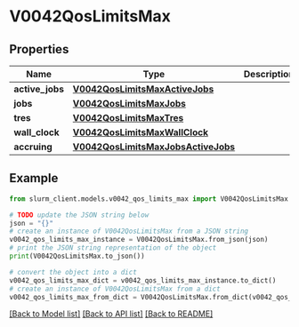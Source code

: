 # V0042QosLimitsMax


## Properties

Name | Type | Description | Notes
------------ | ------------- | ------------- | -------------
**active_jobs** | [**V0042QosLimitsMaxActiveJobs**](V0042QosLimitsMaxActiveJobs.md) |  | [optional] 
**jobs** | [**V0042QosLimitsMaxJobs**](V0042QosLimitsMaxJobs.md) |  | [optional] 
**tres** | [**V0042QosLimitsMaxTres**](V0042QosLimitsMaxTres.md) |  | [optional] 
**wall_clock** | [**V0042QosLimitsMaxWallClock**](V0042QosLimitsMaxWallClock.md) |  | [optional] 
**accruing** | [**V0042QosLimitsMaxJobsActiveJobs**](V0042QosLimitsMaxJobsActiveJobs.md) |  | [optional] 

## Example

```python
from slurm_client.models.v0042_qos_limits_max import V0042QosLimitsMax

# TODO update the JSON string below
json = "{}"
# create an instance of V0042QosLimitsMax from a JSON string
v0042_qos_limits_max_instance = V0042QosLimitsMax.from_json(json)
# print the JSON string representation of the object
print(V0042QosLimitsMax.to_json())

# convert the object into a dict
v0042_qos_limits_max_dict = v0042_qos_limits_max_instance.to_dict()
# create an instance of V0042QosLimitsMax from a dict
v0042_qos_limits_max_from_dict = V0042QosLimitsMax.from_dict(v0042_qos_limits_max_dict)
```
[[Back to Model list]](../README.md#documentation-for-models) [[Back to API list]](../README.md#documentation-for-api-endpoints) [[Back to README]](../README.md)


